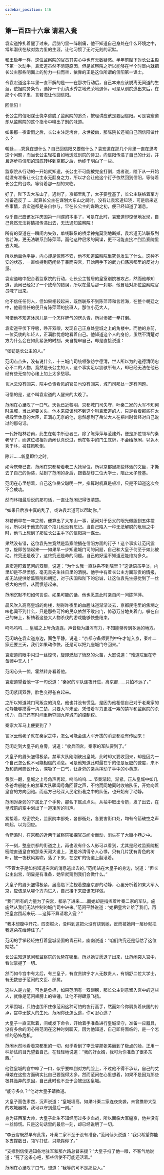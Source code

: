 ```yaml
---
sidebar_position: 146
---
```


## 第一百四十六章 **请君入瓮**

袁宏道挣扎着醒了过来，后脑勺里一阵剧痛，他不知道自己身处在什么环境之中，常年潜伏在敌对势力里的生涯，让他习惯了无时无刻的沉默。

和王启年一样，这位监察院的官员其实心中也有无数疑惑。半年前陛下对长公主殿下第一次动手，袁宏道虽然不清楚原因，但是监察院之所以能够在半个时辰内就把长公主那些明面上的势力一扫而空，依靠的正是这位所谓的信阳第一谋士。

令袁宏道这半年里一直不解的是——在那次行动后，自己本来应该脱离无间道的生涯，依据院务条令，选择一个山清水秀之地光荣地退休，可是从别院逃出来后，在那个小院子里，言若海让他回信阳。

回信阳！

长公主的信阳谋士侥幸逃脱了监察院的追杀，按理讲应该是要回信阳。可是袁宏道却从监察院的这个指令中嗅出了别的味道。

如果那一夜雷雨之后，长公主注定垮台，永世被幽，那陈院长还喊自己回信阳做什么？

朝廷……究竟在想什么？自己回信阳又要做什么？袁宏道在那几个月里一直在思考这个问题，而当长公主轻松自如地透过别院的侍卫，向信阳传递了自己的计划，并且逐步将信阳的班底转移到京都之后，他终于明白了一些。

监察院从行动的一开始就知道，长公主不可能被完全打倒，或者说，陛下从一开始就没有准备让长公主永无翻身之力，所以才会让他这个钉子依然回到信阳，等待着长公主的召唤，等待着那一刻的来临。

好了，陛下去大东山了，遇刺了，京都里乱了，太子要登基了，长公主联络着军方准备造反了……就算长公主在谋划大东山之局时，没有让袁宏道知晓，可是后来这些事情，袁宏道都是亲自参与，早在长公主的谋略之初，便已经知道了消息。

似乎自己应该发挥庆国第一间谍的本事了，可是在此时，袁宏道却惊骇地发现，自己竟然无法将情报传递出去，无法通知监察院！

所有的渠道在一瞬间内失效，单线联系的桥梁神鬼莫测地断掉，袁宏道无法联系到言若海，更无法联系到陈萍萍。而他这种层级的间谍，更不可能直接冲到监察院里去大喊。

所以他面色平静，内心却是惊怖不安，他不知道监察院里究竟发生了什么，这种不安的状态，一直维持到范闲终于暴而突宫，开始用手下的武力扫荡京都里的反对力量。

袁宏道暗中配合着监察院的行动，让长公主暂居的皇室别院被攻占，然而他却知道，范闲已经犯了一个致命的错误，所以在最后那一刹那，他冒险对那位监察院官员喊了出来。

他不信任任何人，但如果相较起来，既然联系不到陈萍萍和言若海，在整个朝廷之中，他最信任的便只有陈萍萍的接班人，那位小范大人。

可惜他不知道沐风儿是一个怎样脾气的愣头青，所以惨被一拳打倒。

袁宏道平伏下呼吸，睁开双眼，发现自己正身处皇城之上的角楼中。而他的身前，一位英俊的年轻人，正满脸忧虑地看着自己。他知道这个人的身份，虽然不清楚对方为什么会在如此紧张的时刻，亲自提审自己，却是直接说道：

“张钫是长公主的人。”

范闲点点头，没有说什么，十三城门司统领张钫字德清，世人所以为的道德清明忠心不二的人物，竟然是长公主的人，这个事实足以震骇所有人，却已经无法在他已经有些无奈的心绪上加上太多愁容。

言冰云没有回来，院中负责看风的官员也没有回来，城门司那处一定有问题。

可惜的是，这个叫袁宏道的人醒来的太晚了。

范闲在心里叹了一口气。天色已近黎明，京都城门司失守，叶秦二家的大军不知何时进城，当此紧要关头，他本来应该想不到这个叫袁宏道的人，只是看着那些在太极殿里休息的大臣，正满心无奈的他，忽然想到了岳父大人在梧州时曾经对自己说过的那句话。

一代奸相林若甫，此生在朝中所忌者三，除了陈萍萍与范建外，便是那位领军的秦老爷子，而这位权相对范闲认真说过，他在朝中的门生底牌，不会给范闲，以免木秀于林，被狂风吹倒。

除非……新皇即位之时。

如今庆帝已丧，范闲在京都帮着老三大抢皇位，所以京都里那些林派的文臣，才撕去了自己的伪装，站到了范闲的身后，跟着胡舒二位大学士，阻止太子登基。

范闲在心里想着，自己这位岳父聪明一世，掐算时机真是极准，只是不知道这次会不会成功。

然而林相最后说的那句话，一直让范闲记得很清楚。

“如果日后京中真的乱了，或许袁宏道可以帮助你。”

林若甫早在一年之前，便算出了大东山一事，范闲对于岳父的眼光佩服到五体投地，所以对于他支的这个招儿也没有忘记。当自己陷入一种无法解脱的危局之中时，他马上想到了那位长公主手下的信阳第一谋士。

果然没有错，这位袁先生竟然是监察院插在信阳方面的钉子！这个事实让范闲震惊，旋即苦恼起来——如果早一步知道城门司的问题，自己和大皇子何至于如此被动。终究还是晚了，这终究还是命的问题。自己的好运不知道还能维持多久。

袁宏道盯着范闲的双眼，说道：“为什么我一直联系不到院里？”这话语虽平淡，内里却是不尽愤怒，毫无袁先生往日里的洒脱。他手中有着长公主方面珍贵的情报，却无法提供给监察院和朝廷，对于庆国和陛下的忠诚，让这位袁先生感觉到了一丝极大的古怪，从而愤怒起来。

范闲沉默不知如何言语。如果可能的话，他也愿意此时亲自问一问陈萍萍。

晨风吹入高高皇城的角楼，刮得昨夜里的血腥味道渐渐淡去，京都民宅里的焦糊之味也闻不到什么，只是那些可怜的民众依然不敢出门，惊恐万分地关着门，躲在自己的床上，祈祷着这些大人物杀伐的游戏能够快些结束。

呜呜呜呜……皇城之上号角连连，声音极为雄浑有力，不知能够传到多远的地方。

范闲站在袁宏道身边，面色平静，说道：“京都守备师要到中午才能入京，秦叶二家还要三天，我们如果动作快，还是可以把九座城门夺回来。”

袁宏道的眼中闪过一丝惊愕，旋即燃起了愤怒的火苗，大怒说道：“难道院里在守备师中无人！”

范闲心头一惊，霍然转身看着他。

袁宏道望着他一字一句说道：“秦家的军队连夜开进，离京都……只怕不远了。”

范闲紧闭双唇，脸色变得苍白起来。

之所以知道城门司叛变的消息，他也并没有慌乱，是因为他相信自己对于老秦家的动静能够摸得一清二楚，只要大军未至，凭借着军力更胜一筹的禁军和监察院的杀伤力，自己还有时间重新夺回九座城门的控制权。

秦家大军马上便要到了？

言冰云他老子就在秦家之中，怎么可能会连大军开拔的消息都没有传回来！

范闲走到大皇子的身旁，说道：“收兵回宫，秦家的军队要到了。”

大皇子的眉头皱得极紧。禁军大队刚刚驶出皇城，此时却又要收回来，却是因为一个自己怎么也不可能相信的消息。可是他知道此时最在乎的便是反应的速度，来不及和范闲商议什么，深吸了一口气，让身旁的亲兵挥动了手中的小黄旗。

黄旗一翻，皇城之上号角声再起，呜呜呜呜……节奏渐起，渐紧。正从皇城中如几条苍龙般驰出的禁军大队骤闻号角回营之声，不约而同地同时收缩队伍，开始向着皇宫的方向回驰。而远方已经深入民宅街巷之中的队伍，也开始有了动静。

范闲对身旁的下属比了个手势，那名下属点点头，从袖中取出令箭，发了出去，在皇城前的空中划出了一道凄厉的叫声。

紧接着，枢密院处，监察院本部处，各部衙处，各要害街口处，均有令箭破空之声响起，以为回应。

令箭落时，在京都的近两千监察院密探官员闻令而动，消失在了大街小巷之中。

不一刻，整座京都的街道之上，再也没有什么人影可以看到，尤其是经过监察院枢密院直通皇宫的那条天河大道上，更是冷清得令人心悸，只有几片犹有青色的树叶，被一夜秋风紧吹，落了下来，在空旷的街道上翻滚着。

“不管太子是如何知道突宫的消息逃出去的。”范闲站在大皇子的身边，说道：“但长公主出宫，明显是有准备，她早就猜到我们会做什么。”

大皇子的眉头皱得极紧，居高临下注视着整座京都的动静，心里分析着如果大军入京，应该是从哪个方向进入，自己接下来应该怎样做。

“我们所有的力量为了突宫，都杀了进来……而她却是指挥着叶秦二家的军队，施施然从我们无法控制的城门司中进来。”范闲平静说道：“她把皇宫让给了我们，再把皇宫围起来玩……这算不算请君入瓮？”

“我本想腹中开花，四面燃火，没料到这把火没有烧到她，反而被她用一层纱就把我这朵花给缚住了。”

范闲的手掌轻轻拍打着皇城坚固的青石砖，幽幽说道：“咱们终究还是低估了这位姑姑。”

长公主知道范闲和监察院的优势在哪里，所以她甘愿退了出来，让范闲突入宫中，看似掌握了一切。

然而如今宫中有太后，有三皇子，有宜贵嫔宁才人无数贵人，有胡舒二位大学士，有无数忠于范闲的文臣、部属。

这些人是力量，可也是负担，如果范闲有一双翅膀，那长公主刻意留入宫中的这些人，就像是范闲翅膀上的铁锤，让他不得肆意飞扬。

大军围城，只怕也围不住像范闲这种可怕的夜行高手，然而如今你肩负着庆国的传承，宫中无数人的生死，范闲你还怎么逃，你可忍心逃？

大皇子一直沉默着，间或发下命令，开始着手准备进行皇城坚守，准备一应器具，没有多余的闲心陪范闲在这种时刻聊天，因为他知道，自己即将面临的，是一个怎样的恐怖危机。

范闲木然地看着京都里的一切，似乎看到了李云睿那张美丽到了极点的脸，正用一种娇怯的目光望着自己，在轻轻地说道：“我的好女婿，我可为你准备了很多东西。”

他往皇城的宫中啐了一口，似乎要啐到对方的脸上，不过他不得不承认，自己的丈母娘在这些方面确实比自己要强得太多。然而范闲在心里想着，如果不是因为那些极其诡异的原因，自己此时也不至于会被坐困皇城。

“能守多久？”他对大皇子请教道。

大皇子面色肃然，沉声说道：“皇城墙高，如果叶秦二家连夜突袭，未曾携带大型的攻城器械，我可以守到最后一刻。”

身为征西军大帅，大皇子此生不知经历过多少血战，所以面临大军逼京，他并没有一丝惊慌。只是这句话里的最后一刻，却已经说明了一切。

“李云睿既然早有此策，叶秦二家不至于没有准备。”范闲低头说道：“我只希望你能多支撑数日，领军打仗，只能靠你了。”

“支撑到信使通知各地驻军和那六路总督来援？”大皇子扫了他一眼，不客气地说道：“死了这条心吧，那些信使不可能还活着。”

范闲在心里叹了口气，想道：“我等的可不是那些人。”

